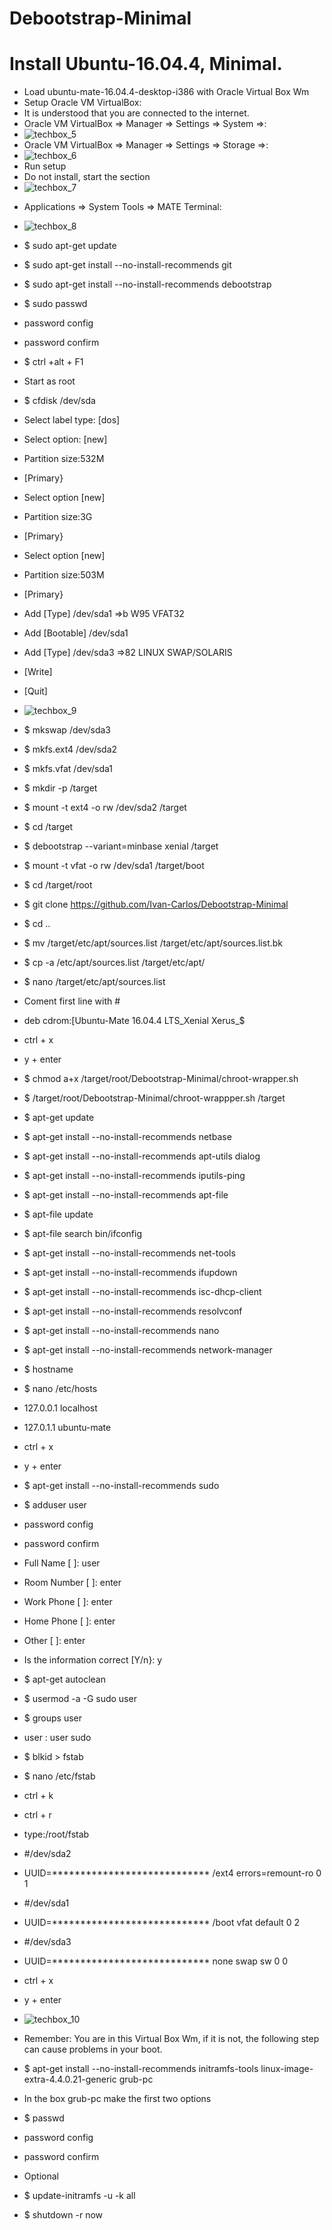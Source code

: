 # Debootstrap-Minimal
Install Ubuntu-16.04.4, Minimal.
================================
-   Load ubuntu-mate-16.04.4-desktop-i386 with
Oracle Virtual Box Wm
-   Setup Oracle VM VirtualBox:
-   It is understood that you are connected to the internet.
-   Oracle VM VirtualBox => Manager => Settings => System =>:
-   ![techbox_5](images/techbox_5.PNG)
-   Oracle VM VirtualBox => Manager => Settings => Storage =>:
-   ![techbox_6](images/techbox_6.PNG)
-   Run setup 
-   Do not install, start the section   
-   ![techbox_7](images/techbox_7.PNG)
*   Applications => System Tools => MATE Terminal:
-   ![techbox_8](images/techbox_8.PNG)





-   $ sudo apt-get update
-   $ sudo apt-get install --no-install-recommends git
-   $ sudo apt-get install --no-install-recommends debootstrap
-   $ sudo passwd
-   password config
-   password confirm
-   $ ctrl +alt + F1
-   Start as root

-   $ cfdisk /dev/sda
-   Select label type: [dos]
-   Select option: [new]
-   Partition size:532M
-   [Primary}
-   Select option [new]
-   Partition size:3G
-   [Primary}
-   Select option [new]
-   Partition size:503M
-   [Primary}
-   Add [Type] /dev/sda1 =>b W95 VFAT32
-   Add [Bootable] /dev/sda1
-   Add [Type] /dev/sda3 =>82 LINUX SWAP/SOLARIS
-   [Write]
-   [Quit]
-   ![techbox_9](images/techbox_9.PNG)

-   $ mkswap /dev/sda3
-   $ mkfs.ext4 /dev/sda2
-   $ mkfs.vfat /dev/sda1
-   $ mkdir -p /target 
-   $ mount -t ext4 -o rw /dev/sda2 /target
-   $ cd /target 
-   $ debootstrap --variant=minbase xenial /target 
-   $ mount -t vfat -o rw /dev/sda1 /target/boot
-   $ cd /target/root
-   $ git clone https://github.com/Ivan-Carlos/Debootstrap-Minimal
-   $ cd ..
-   $ mv /target/etc/apt/sources.list /target/etc/apt/sources.list.bk
-   $ cp -a /etc/apt/sources.list /target/etc/apt/
-   $ nano /target/etc/apt/sources.list
-   Coment first line with #
-   deb cdrom:[Ubuntu-Mate 16.04.4 LTS_Xenial Xerus_$
-   ctrl + x
-   y + enter  

-   $ chmod a+x /target/root/Debootstrap-Minimal/chroot-wrapper.sh
-   $ /target/root/Debootstrap-Minimal/chroot-wrappper.sh /target 
-   $ apt-get update
-   $ apt-get install --no-install-recommends netbase 
-   $ apt-get install --no-install-recommends apt-utils dialog
-   $ apt-get install --no-install-recommends iputils-ping
-   $ apt-get install --no-install-recommends apt-file
-   $ apt-file update
-   $ apt-file search bin/ifconfig
-   $ apt-get install --no-install-recommends net-tools
-   $ apt-get install --no-install-recommends ifupdown
-   $ apt-get install --no-install-recommends isc-dhcp-client
-   $ apt-get install --no-install-recommends resolvconf
-   $ apt-get install --no-install-recommends nano
-   $ apt-get install --no-install-recommends network-manager
-   $ hostname
-   $ nano /etc/hosts
-   127.0.0.1 localhost
-   127.0.1.1 ubuntu-mate
-   ctrl + x
-   y + enter

-   $ apt-get install --no-install-recommends sudo
-   $ adduser user
-   password config
-   password confirm
-   Full Name [ ]: user
-   Room Number [ ]: enter
-   Work Phone [ ]: enter
-   Home Phone [ ]: enter
-   Other [ ]: enter
-   Is the information correct [Y/n}: y

-   $ apt-get autoclean
-   $ usermod -a -G sudo user
-   $ groups user
-   user : user sudo

-   $ blkid > fstab
-   $ nano /etc/fstab
-   ctrl + k
-   ctrl + r
-   type:/root/fstab
-   #/dev/sda2
-   UUID=**************************** /ext4 errors=remount-ro 0 1
-   #/dev/sda1
-   UUID=**************************** /boot vfat default 0 2
-   #/dev/sda3
-   UUID=**************************** none swap sw 0 0
-   ctrl + x
-   y + enter
-   ![techbox_10](images/techbox_10.PNG)

-   Remember: You are in this Virtual Box Wm, if it is not, the following step can cause problems in your boot.

-   $ apt-get install --no-install-recommends initramfs-tools linux-image-extra-4.4.0.21-generic grub-pc

-   In the box grub-pc make the first two options

-   $ passwd
-   password config
-   password confirm

-   Optional
-   $ update-initramfs -u -k all
-   $ shutdown -r now

